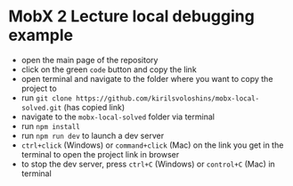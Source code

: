 # MobX 2 Lecture local debugging example

- open the main page of the repository
- click on the green `code` button and copy the link
- open terminal and navigate to the folder where you want to copy the project to
- run ```git clone https://github.com/kirilsvoloshins/mobx-local-solved.git``` (has copied link)
- navigate to the ```mobx-local-solved``` folder via terminal
- run ```npm install```
- run ```npm run dev``` to launch a dev server
- ```ctrl+click``` (Windows) or ```command+click``` (Mac) on the link you get in the terminal to open the project link in browser
- to stop the dev server, press ```ctrl+C``` (Windows) or ```control+C``` (Mac) in terminal
